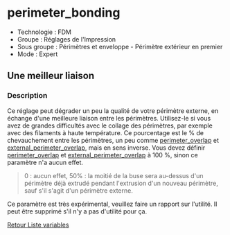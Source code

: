 # perimeter_bonding

* Technologie : FDM
* Groupe : Réglages de l'Impression
* Sous groupe : Périmètres et enveloppe - Périmètre extérieur en premier
* Mode : Expert

## Une meilleur liaison

### Description

Ce réglage peut dégrader un peu la qualité de votre périmètre externe, en échange d'une meilleure liaison entre les périmètres.
Utilisez-le si vous avez de grandes difficultés avec le collage des périmètres, par exemple avec des filaments à haute température.
Ce pourcentage est le % de chevauchement entre les périmètres, un peu comme [perimeter_overlap](perimeter_overlap.md) et [external_perimeter_overlap](external_perimeter_overlap.md), mais en sens inverse. Vous devez définir [perimeter_overlap](perimeter_overlap.md) et [external_perimeter_overlap](external_perimeter_overlap.md) à 100 %, sinon ce paramètre  n'a aucun effet. 
 
>  0 : aucun effet, 50% : la moitié de la buse sera au-dessus d'un périmètre déjà extrudé pendant l'extrusion d'un nouveau périmètre, sauf s'il s'agit d'un périmètre externe.

Ce paramètre est très expérimental, veuillez faire un rapport sur l'utilité. Il peut être supprimé s'il n'y a pas d'utilité pour ça.

[Retour Liste variables](variable_list.md)